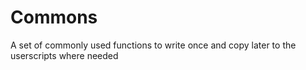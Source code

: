 ﻿# Commons
A set of commonly used functions to write once and copy later to the userscripts where needed